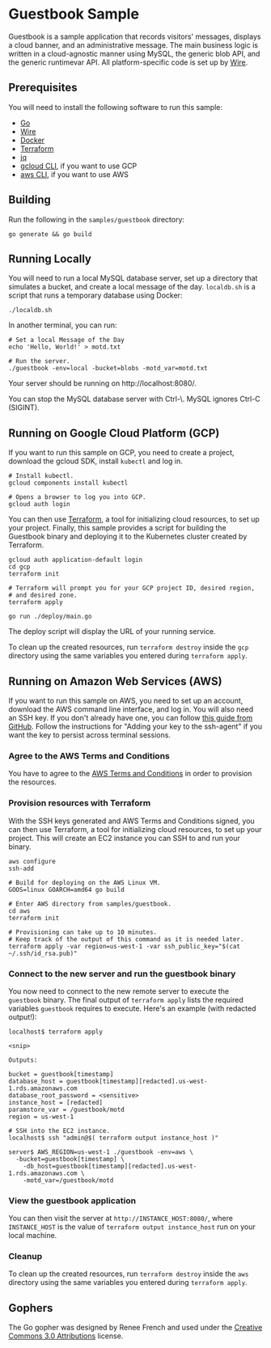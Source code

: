 # Guestbook Sample

Guestbook is a sample application that records visitors' messages, displays a
cloud banner, and an administrative message. The main business logic is
written in a cloud-agnostic manner using MySQL, the generic blob API, and the
generic runtimevar API. All platform-specific code is set up by 
[Wire](https://github.com/google/go-cloud/tree/master/wire).

## Prerequisites

You will need to install the following software to run this sample:

- [Go](https://golang.org/doc/install)
- [Wire](https://github.com/google/go-cloud/blob/master/wire/README.md#installing)
- [Docker](https://docs.docker.com/install/)
- [Terraform][TF]
- [jq](https://stedolan.github.io/jq/download/)
- [gcloud CLI](https://cloud.google.com/sdk/downloads), if you want to use GCP
- [aws CLI](https://docs.aws.amazon.com/cli/latest/userguide/installing.html),
  if you want to use AWS

## Building

Run the following in the `samples/guestbook` directory:

```shell
go generate && go build
```

## Running Locally

You will need to run a local MySQL database server, set up a directory that
simulates a bucket, and create a local message of the day. `localdb.sh` is a
script that runs a temporary database using Docker:

```shell
./localdb.sh
```

In another terminal, you can run:

```shell
# Set a local Message of the Day
echo 'Hello, World!' > motd.txt

# Run the server.
./guestbook -env=local -bucket=blobs -motd_var=motd.txt
```

Your server should be running on http://localhost:8080/.

You can stop the MySQL database server with Ctrl-\\. MySQL ignores Ctrl-C
(SIGINT).

## Running on Google Cloud Platform (GCP)

If you want to run this sample on GCP, you need to create a project, download
the gcloud SDK, install `kubectl` and log in.

``` shell
# Install kubectl.
gcloud components install kubectl

# Opens a browser to log you into GCP.
gcloud auth login
```

You can then use [Terraform][TF], a tool for initializing cloud resources, to
set up your project. Finally, this sample provides a script for building the
Guestbook binary and deploying it to the Kubernetes cluster created by
Terraform.

```shell
gcloud auth application-default login
cd gcp
terraform init

# Terraform will prompt you for your GCP project ID, desired region,
# and desired zone.
terraform apply

go run ./deploy/main.go
```

The deploy script will display the URL of your running service.

To clean up the created resources, run `terraform destroy` inside the `gcp`
directory using the same variables you entered during `terraform apply`.

## Running on Amazon Web Services (AWS)

If you want to run this sample on AWS, you need to set up an account, download
the AWS command line interface, and log in. You will also need an SSH key. If you
don't already have one, you can follow [this guide from GitHub][GitHub SSH]. Follow the instructions for "Adding your key to the ssh-agent" if you want the key to persist across terminal sessions.

### Agree to the AWS Terms and Conditions
You have to agree to the [AWS Terms and Conditions][AWS T&C] in order to provision the resources.

### Provision resources with Terraform
With the SSH keys generated and AWS Terms and Conditions signed, you can then
use Terraform, a tool for initializing cloud resources, to set up your project.
This will create an EC2 instance you can SSH to and run your binary.

```shell
aws configure
ssh-add

# Build for deploying on the AWS Linux VM.
GOOS=linux GOARCH=amd64 go build

# Enter AWS directory from samples/guestbook.
cd aws
terraform init

# Provisioning can take up to 10 minutes.
# Keep track of the output of this command as it is needed later.
terraform apply -var region=us-west-1 -var ssh_public_key="$(cat ~/.ssh/id_rsa.pub)"
```

### Connect to the new server and run the guestbook binary
You now need to connect to the new remote server to execute the `guestbook` binary. The final output of `terraform apply` lists the required variables `guestbook` requires to execute. Here's an example (with redacted output!):

```shell
localhost$ terraform apply

<snip>

Outputs:

bucket = guestbook[timestamp]
database_host = guestbook[timestamp][redacted].us-west-1.rds.amazonaws.com
database_root_password = <sensitive>
instance_host = [redacted]
paramstore_var = /guestbook/motd
region = us-west-1

# SSH into the EC2 instance.
localhost$ ssh "admin@$( terraform output instance_host )"

server$ AWS_REGION=us-west-1 ./guestbook -env=aws \
  -bucket=guestbook[timestamp] \
	-db_host=guestbook[timestamp][redacted].us-west-1.rds.amazonaws.com \
	-motd_var=/guestbook/motd
```

### View the guestbook application
You can then visit the server at `http://INSTANCE_HOST:8080/`, where
`INSTANCE_HOST` is the value of `terraform output instance_host` run on your
local machine.

### Cleanup
To clean up the created resources, run `terraform destroy` inside the `aws`
directory using the same variables you entered during `terraform apply`.

[GitHub SSH]: https://help.github.com/articles/generating-a-new-ssh-key-and-adding-it-to-the-ssh-agent/
[AWS T&C]: https://aws.amazon.com/marketplace/pp?sku=55q52qvgjfpdj2fpfy9mb1lo4

## Gophers

The Go gopher was designed by Renee French and used under the [Creative Commons
3.0 Attributions](https://creativecommons.org/licenses/by/3.0/) license.

[TF]: https://www.terraform.io/intro/getting-started/install.html
